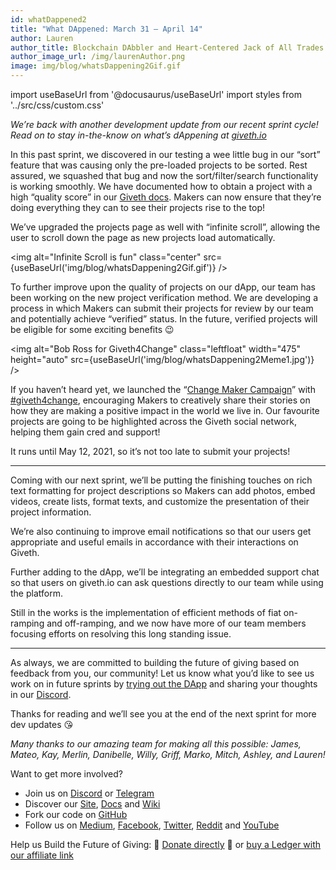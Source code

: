 ```yaml
---
id: whatDappened2
title: "What DAppened: March 31 — April 14"
author: Lauren
author_title: Blockchain DAbbler and Heart-Centered Jack of All Trades
author_image_url: /img/laurenAuthor.png
image: img/blog/whatsDappening2Gif.gif
---
```

import useBaseUrl from '@docusaurus/useBaseUrl'
import styles from '../src/css/custom.css'

_We’re back with another development update from our recent sprint cycle! Read on to stay in-the-know on what’s dAppening at_ [_giveth.io_](https://giveth.io/)

In this past sprint, we discovered in our testing a wee little bug in our “sort” feature that was causing only the pre-loaded projects to be sorted. Rest assured, we squashed that bug and now the sort/filter/search functionality is working smoothly. We have documented how to obtain a project with a high “quality score” in our [Giveth docs](https://docs.giveth.io/guides/qualityscore/). Makers can now ensure that they’re doing everything they can to see their projects rise to the top!

We’ve upgraded the projects page as well with “infinite scroll”, allowing the user to scroll down the page as new projects load automatically.

<img alt="Infinite Scroll is fun" class="center" src={useBaseUrl('img/blog/whatsDappening2Gif.gif')} />

To further improve upon the quality of projects on our dApp, our team has been working on the new project verification method. We are developing a process in which Makers can submit their projects for review by our team and potentially achieve “verified” status. In the future, verified projects will be eligible for some exciting benefits 😉

<img alt="Bob Ross for Giveth4Change" class="leftfloat" width="475" height="auto" src={useBaseUrl('img/blog/whatsDappening2Meme1.jpg')} />

If you haven’t heard yet, we launched the “[Change Maker Campaign](https://medium.com/giveth/calling-all-change-makers-7fa964684c2b)” with [#giveth4change](https://twitter.com/hashtag/Giveth4Change?src=hashtag_click), encouraging Makers to creatively share their stories on how they are making a positive impact in the world we live in. Our favourite projects are going to be highlighted across the Giveth social network, helping them gain cred and support!

It runs until May 12, 2021, so it’s not too late to submit your projects!

---

Coming with our next sprint, we’ll be putting the finishing touches on rich text formatting for project descriptions so Makers can add photos, embed videos, create lists, format texts, and customize the presentation of their project information.

We’re also continuing to improve email notifications so that our users get appropriate and useful emails in accordance with their interactions on Giveth.

Further adding to the dApp, we’ll be integrating an embedded support chat so that users on giveth.io can ask questions directly to our team while using the platform.

Still in the works is the implementation of efficient methods of fiat on-ramping and off-ramping, and we now have more of our team members focusing efforts on resolving this long standing issue.

---

As always, we are committed to building the future of giving based on feedback from you, our community! Let us know what you’d like to see us work on in future sprints by [trying out the DApp](http://giveth.io/) and sharing your thoughts in our [Discord](https://discord.com/invite/JftjK8Un3z).

Thanks for reading and we’ll see you at the end of the next sprint for more dev updates 😘

_Many thanks to our amazing team for making all this possible: James, Mateo, Kay, Merlin, Danibelle, Willy, Griff, Marko, Mitch, Ashley, and Lauren!_

Want to get more involved?

*   Join us on [Discord](https://discord.gg/JftjK8Un3z) or [Telegram](http://t.me/givethio)
*   Discover our [Site](http://giveth.io/), [Docs](https://docs.giveth.io/) and [Wiki](https://wiki.giveth.io/)
*   Fork our code on [GitHub](https://github.com/Giveth/)
*   Follow us on [Medium](http://medium.com/giveth/), [Facebook](https://www.facebook.com/givethio), [Twitter](http://twitter.com/givethio), [Reddit](https://www.reddit.com/r/giveth/) and [YouTube](https://www.youtube.com/channel/UClfutpRoY0WTVnq0oB0E0wQ)

Help us Build the Future of Giving: 🦄 [Donate directly](http://donate.giveth.io/) 🦄 or [buy a Ledger with our affiliate link](https://www.ledgerwallet.com/products/ledger-nano-s?utm_source=&utm_medium=affiliate&utm_campaign=d663)
